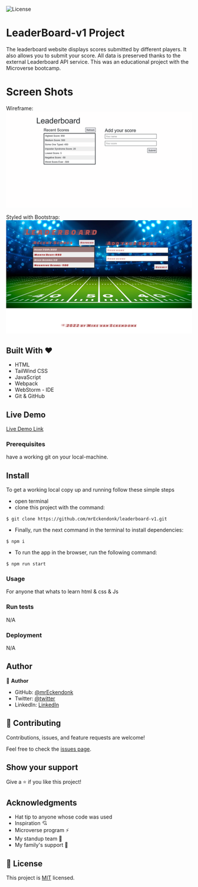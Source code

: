 ![License](https://img.shields.io/badge/license-MIT-green.svg)

# LeaderBoard-v1 Project
The leaderboard website displays scores submitted by different players. It also allows you to submit your score. All data is preserved thanks to the external Leaderboard API service. This was an educational project with the Microverse bootcamp.

# Screen Shots
Wireframe:
![Screen Shot WireFrame](./Leaderboard.png)

Styled with Bootstrap:
![Screen Shot With Styling](./Leaderboard_1.png)

## Built With &hearts;
- HTML
- TailWind CSS
- JavaScript
- Webpack
- WebStorm - IDE
- Git & GitHub

## Live Demo

[Live Demo Link](https://leaderboard.xoommit.com/)

### Prerequisites

have a working git on your local-machine.

## Install

To get a working local copy up and running follow these simple steps

- open terminal
- clone this project with the command:

```
$ git clone https://github.com/mrEckendonk/leaderboard-v1.git
```

- Finally, run the next command in the terminal to install dependencies:

```
$ npm i
```	
- To run the app in the browser, run the following command:

```
$ npm run start
```
### Usage
For anyone that whats to learn html & css & Js
### Run tests
N/A
### Deployment
N/A


## Author

👤 **Author**

- GitHub: [@mrEckendonk](https://github.com/mrEckendonk)
- Twitter: [@twitter](https://twitter.com/mike_eckendonk)
- LinkedIn: [LinkedIn](https://www.linkedin.com/in/mike-van-eckendonk)

## 🤝 Contributing

Contributions, issues, and feature requests are welcome!

Feel free to check the [issues page](https://github.com/mrEckendonk/leaderboard-v1/issues).

## Show your support

Give a ⭐️ if you like this project!

## Acknowledgments

- Hat tip to anyone whose code was used
- Inspiration 💘
- Microverse program ⚡
- My standup team 🏹
- My family's support 🙌

## 📝 License

This project is [MIT](./MIT.md) licensed.